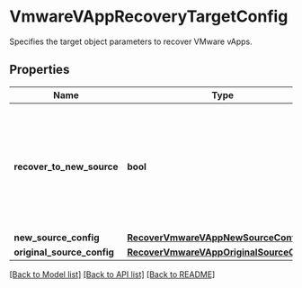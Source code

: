 # VmwareVAppRecoveryTargetConfig

Specifies the target object parameters to recover VMware vApps.

## Properties
Name | Type | Description | Notes
------------ | ------------- | ------------- | -------------
**recover_to_new_source** | **bool** | Specifies the parameter whether the recovery should be performed to a new or an existing Source Target. | 
**new_source_config** | [**RecoverVmwareVAppNewSourceConfig**](RecoverVmwareVAppNewSourceConfig.md) |  | [optional] 
**original_source_config** | [**RecoverVmwareVAppOriginalSourceConfig**](RecoverVmwareVAppOriginalSourceConfig.md) |  | [optional] 

[[Back to Model list]](../README.md#documentation-for-models) [[Back to API list]](../README.md#documentation-for-api-endpoints) [[Back to README]](../README.md)


